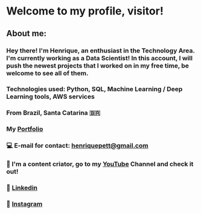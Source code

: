 # Welcome to my profile, visitor!
## About me:
### Hey there! I'm Henrique, an enthusiast in the Technology Area. I'm currently working as a Data Scientist! In this account, I will push the newest projects that I worked on in my free time, be welcome to see all of them.
### Technologies used: Python, SQL, Machine Learning / Deep Learning tools, AWS services
### From Brazil, Santa Catarina 🇧🇷
### My [Portfolio](https://www.henr.dev/)
### 💻 E-mail for contact: henriquepett@gmail.com 
### 🍿 I'm a content criator, go to my [YouTube](https://www.youtube.com/channel/UCAG2EmgIXa8sbGYSFnUAldQ) Channel and check it out! 
### 💼 [Linkedin](https://www.linkedin.com/in/henrique-pett) 
### 📸 [Instagram](https://www.instagram.com/henr_pett)
